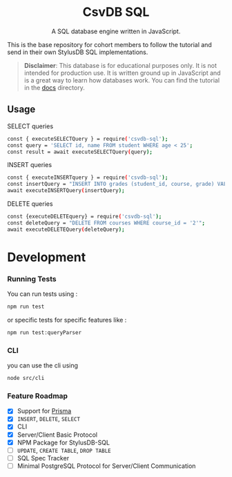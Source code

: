<h1 align="center">CsvDB SQL</h1>
<p align="center">
A SQL database engine written in JavaScript.

</p>

This is the base repository for cohort members to follow the tutorial and send in their own StylusDB SQL implementations.

> **Disclaimer**:
> This database is for educational purposes only. It is not intended for production use. It is written ground up in JavaScript and is a great way to learn how databases work. You can find the tutorial in the [docs](./docs) directory.

## Usage

SELECT queries

```bash
const { executeSELECTQuery } = require('csvdb-sql');
const query = 'SELECT id, name FROM student WHERE age < 25';
const result = await executeSELECTQuery(query);
```

INSERT queries

```bash
const { executeINSERTquery } = require('csvdb-sql');
const insertQuery = "INSERT INTO grades (student_id, course, grade) VALUES ('4', 'Physics', 'A')";
await executeINSERTQuery(insertQuery);
```

DELETE queries

```bash
const {executeDELETEquery} = require('csvdb-sql');
const deleteQuery = "DELETE FROM courses WHERE course_id = '2'";
await executeDELETEQuery(deleteQuery);
```

# Development

### Running Tests

You can run tests using :

```bash
npm run test
```

or specific tests for specific features like :

```bash
npm run test:queryParser
```

### CLI

you can use the cli using

```bash
node src/cli
```

### Feature Roadmap

- [x] Support for [Prisma](https://www.prisma.io/)
- [x] `INSERT`, `DELETE`, `SELECT`
- [x] CLI
- [x] Server/Client Basic Protocol
- [x] NPM Package for StylusDB-SQL
- [ ] `UPDATE`, `CREATE TABLE`, `DROP TABLE`
- [ ] SQL Spec Tracker
- [ ] Minimal PostgreSQL Protocol for Server/Client Communication
